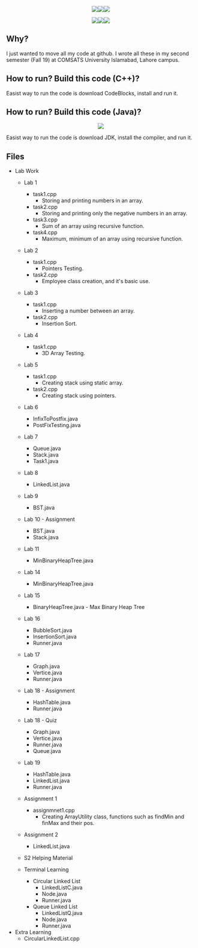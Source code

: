 <p align="center"><img src='https://img.shields.io/badge/Developer-Arose%20Niazi-blue.svg?style=popout-square&logo=c%2B%2B' ><img src='https://img.shields.io/badge/Programmed%20in-C++-blue.svg?style=popout-square&logo=c%2B%2B' ><img src='https://img.shields.io/badge/Compiled%20with-GNU%20GCC-blue.svg?style=popout-square&logo=c%2B%2B' ></p>
<p align="center"><img src='https://img.shields.io/badge/Developer-Arose%20Niazi-blue.svg?style=popout-square&logo=Java' ><img src='https://img.shields.io/badge/Programmed%20in-Java%208-blue.svg?style=popout-square&logo=Java' ><img src='https://img.shields.io/badge/Programmed%20in-Java-blue.svg?style=popout-square&logo=Java' ></p>

## Why?
I just wanted to move all my code at github. I wrote all these in my second semester (Fall 19) at COMSATS University Islamabad, Lahore campus.

## How to run? Build this code (C++)?
Easist way to run the code is download CodeBlocks, install and run it. 

## How to run? Build this code (Java)?
<p align="center"><a url='https://www.oracle.com/technetwork/java/javase/downloads/jdk8-downloads-2133151.html'><img src='https://img.shields.io/badge/Java%20Development%20Kit-8%20Onwards-orange.svg?style=popout-square&logo=codio' /></a></p>
Easist way to run the code is download JDK, install the compiler, and run it. 

## Files
- Lab Work
	- Lab 1
		- task1.cpp
			- Storing and printing numbers in an array.
		- task2.cpp
			- Storing and printing only the negative numbers in an array.
		- task3.cpp
			- Sum of an array using recursive function.
		- task4.cpp
			- Maximum, minimum of an array using recursive function.
	- Lab 2
		- task1.cpp
			- Pointers Testing.
		- task2.cpp
			- Employee class creation, and it's basic use. 
	- Lab 3
		- task1.cpp
			- Inserting a number between an array.
		- task2.cpp
			- Insertion Sort.
	- Lab 4
		- task1.cpp
			- 3D Array Testing.
	- Lab 5
		- task1.cpp
			- Creating stack using static array.
		- task2.cpp
			- Creating stack using pointers.
	- Lab 6
		- InfixToPostfix.java
		- PostFixTesting.java
	- Lab 7
		- Queue.java
		- Stack.java
		- Task1.java
	- Lab 8
		- LinkedList.java
	- Lab 9
		- BST.java
	- Lab 10 - Assignment
		- BST.java
		- Stack.java
	- Lab 11
		- MinBinaryHeapTree.java
	- Lab 14
		- MinBinaryHeapTree.java
	- Lab 15
		- BinaryHeapTree.java - Max Binary Heap Tree
	- Lab 16
		- BubbleSort.java
		- InsertionSort.java
		- Runner.java
	- Lab 17
		- Graph.java
		- Vertice.java
		- Runner.java
	- Lab 18 - Assignment
		- HashTable.java
		- Runner.java
	- Lab 18 - Quiz
		- Graph.java
		- Vertice.java
		- Runner.java
		- Queue.java
	- Lab 19
		- HashTable.java
		- LinkedList.java
		- Runner.java
	
		
		
	- Assignment 1
		- assignmnet1.cpp
			- Creating ArrayUtility class, functions such as findMin and finMax and their pos. 
	- Assignment 2
		- LinkedList.java		
		
	- S2 Helping Material
	- Terminal Learning
		- Circular Linked List
			- LinkedListC.java
			- Node.java
			- Runner.java
		- Queue Linked List
			- LinkedListQ.java
			- Node.java
			- Runner.java
- Extra Learning
	- CircularLinkedList.cpp